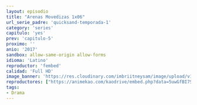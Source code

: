 ```yaml
---
layout: episodio
title: "Arenas Movedizas 1x06"
url_serie_padre: 'quicksand-temporada-1'
category: 'series'
capitulo: 'yes'
prev: 'capitulo-5'
proximo: ''
anio: '2017'
sandbox: allow-same-origin allow-forms
idioma: 'Latino'
reproductor: 'fembed'
calidad: 'Full HD'
image_banner: 'https://res.cloudinary.com/imbriitneysam/image/upload/v1546545022/reason1-banner-min.jpg'
reproductores: ["https://animekao.com/kaodrive/embed.php?data=5uwGfBI7S0jmvBgifT6iaMYidzQpuWDLl76ViUwOWW/2zw2fZuU19Sf9eND88cIpyvrEP5L3aCMGm0WWvRGQeVoum67FXS7u6TLFsxhaNzOKHxFmcX6Wv7iZO5x9L/O3wklpTIepmtwMsuQHfR5c7gL3JLNiGJ/O5qxKrr/7shCH5gP/M2or8UiCfToHfkAzca4VbbRBtiDkcUN3pzofT6J1zfAuQ7/qTyhpQTLvEFzApi6TGRhNyNInVCDDRk5fKl9HLn0LfFtO0TBMX7FMgnQ2rKD6Q4krL3VkrnurXgxY5eFUX6XYHCTooddQObj2TnnAnjwSupZoHrBAszy+DJrGRsS19HPcXRDwSZYuQmyWlPWjbeflq2IJxrVAup0d2Ye99MZ7nKxoRiiZSZ3Dag=="]
tags:
- Drama
---
```













